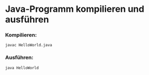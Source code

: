 # Java-Programm kompilieren und ausführen
### Kompilieren:
`javac HelloWorld.java`
### Ausführen:
`java HelloWorld`


